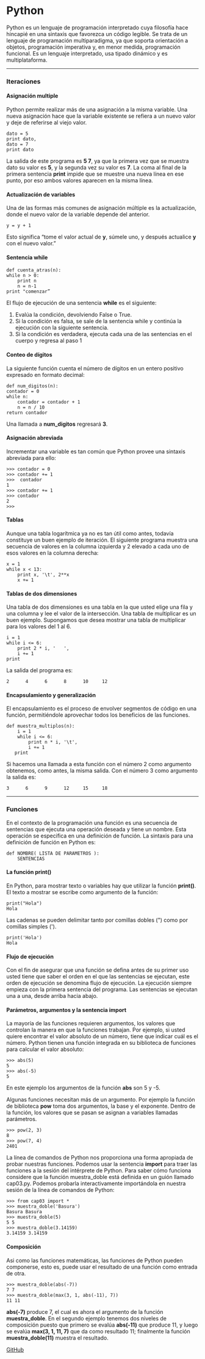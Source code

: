 # Python
Python es un lenguaje de programación interpretado cuya filosofía hace hincapié en una sintaxis que favorezca un código legible.
Se trata de un lenguaje de programación multiparadigma, ya que soporta orientación a objetos, programación imperativa y, en menor medida, programación funcional. Es un lenguaje interpretado, usa tipado dinámico y es multiplataforma.

---

### Iteraciones
#### Asignación multiple

Python permite realizar más de una asignación a la misma variable. Una nueva asignación hace que la variable existente se refiera a un nuevo valor y deje de referirse al viejo valor.

    dato = 5
    print dato,
    dato = 7
    print dato

La salida de este programa es **5 7**, ya que la primera vez que se muestra dato su valor es **5**, y la segunda vez su valor es **7**. La coma al final de la primera sentencia **print** impide que se muestre una nueva línea en ese punto, por eso ambos valores aparecen en la misma línea.

#### Actualización de variables

Una de las formas más comunes de asignación múltiple es la actualización, donde el nuevo valor de la variable depende del anterior.

    y = y + 1

Esto significa “tome el valor actual de **y**, súmele uno, y después actualice **y** con el nuevo valor.”

#### Sentencia while

    def cuenta_atras(n):
    while n > 0:
        print n
        n = n-1
    print "comenzar”

El flujo de ejecución de una sentencia **while** es el siguiente:

1. Evalúa la condición, devolviendo False o True.
2.	Si la condición es falsa, se sale de la sentencia while y continúa la ejecución con la siguiente sentencia.
3.	Si la condición es verdadera, ejecuta cada una de las sentencias en el cuerpo y regresa al paso 1


#### Conteo de dígitos

La siguiente función cuenta el número de dígitos en un entero positivo expresado en formato decimal:

    def num_digitos(n):
    contador = 0
    while n:
        contador = contador + 1
        n = n / 10
    return contador

Una llamada a **num_digitos** regresará **3**. 

#### Asignación abreviada

Incrementar una variable es tan común que Python provee una sintaxis abreviada para ello:

    >>> contador = 0
    >>> contador += 1
    >>>  contador
    1
    >>> contador += 1
    >>> contador
    2
    >>>
    
#### Tablas
Aunque una tabla logarítmica ya no es tan útil como antes, todavía constituye un buen ejemplo de iteración. El siguiente programa muestra una secuencia de valores en la columna izquierda y 2 elevado a cada uno de esos valores en la columna derecha:
    
    x = 1
    while x < 13:
        print x, '\t', 2**x
        x += 1

#### Tablas de dos dimensiones
Una tabla de dos dimensiones es una tabla en la que usted elige una fila y una columna y lee el valor de la intersección. Una tabla de multiplicar es un buen ejemplo. Supongamos que desea mostrar una tabla de multiplicar para los valores del 1 al 6.

    i = 1
    while i <= 6:
        print 2 * i, '   ',
        i += 1
    print

La salida del programa es:

    2      4      6      8      10     12

#### Encapsulamiento y generalización

El encapsulamiento es el proceso de envolver segmentos de código en una función, permitiéndole aprovechar todos los beneficios de las funciones.

    def muestra_multiplos(n):
        i = 1
        while i <= 6:
            print n * i, '\t',
            i += 1
       print

Si hacemos una llamada a esta función con el número 2 como argumento obtenemos, como antes, la misma salida. Con el número 3 como argumento la salida es:

    3      6      9      12     15     18

 ---

### Funciones

En el contexto de la programación una función es una secuencia de sentencias que ejecuta una operación deseada y tiene un nombre. Esta operación se especifica en una definición de función. La sintaxis para una definición de función en Python es:

    def NOMBRE( LISTA DE PARAMETROS ):
        SENTENCIAS

#### La función print()
En Python, para mostrar texto o variables hay que utilizar la función **print()**.
El texto a mostrar se escribe como argumento de la función:

    print("Hola")
    Hola

Las cadenas se pueden delimitar tanto por comillas dobles (") como por comillas simples (').

    print('Hola')
    Hola

#### Flujo de ejecución
Con el fin de asegurar que una función se defina antes de su primer uso usted tiene que saber el orden en el que las sentencias se ejecutan, este orden de ejecución se denomina flujo de ejecución.
La ejecución siempre empieza con la primera sentencia del programa. Las sentencias se ejecutan una a una, desde arriba hacia abajo.


#### Parámetros, argumentos y la sentencia import
La mayoría de las funciones requieren argumentos, los valores que controlan la manera en que la funciones trabajan. Por ejemplo, si usted quiere encontrar el valor absoluto de un número, tiene que indicar cuál es el número. Python tienen una función integrada en su biblioteca de funciones para calcular el valor absoluto:

    >>> abs(5)
    5
    >>> abs(-5)
    5

En este ejemplo los argumentos de la función **abs** son 5 y -5.

Algunas funciones necesitan más de un argumento. Por ejemplo la función de biblioteca **pow** toma dos argumentos, la base y el exponente. Dentro de la función, los valores que se pasan se asignan a variables llamadas parámetros.

    >>> pow(2, 3)
    8
    >>> pow(7, 4)
    2401

La línea de comandos de Python nos proporciona una forma apropiada de probar nuestras funciones. Podemos usar la sentencia **import** para traer las funciones a la sesión del intérprete de Python. Para saber cómo funciona considere que la función muestra_doble está definida en un guión llamado cap03.py. Podemos probarla interactivamente importándola en nuestra sesión de la línea de comandos de Python:

    >>> from cap03 import *
    >>> muestra_doble('Basura')
    Basura Basura
    >>> muestra_doble(5)
    5 5
    >>> muestra_doble(3.14159)
    3.14159 3.14159

#### Composición
Asi como las funciones matemáticas, las funciones de Python pueden componerse, esto es, puede usar el resultado de una función como entrada de otra.
    
    >>> muestra_doble(abs(-7))
    7 7
    >>> muestra_doble(max(3, 1, abs(-11), 7))
    11 11

**abs(-7)** produce 7, el cual es ahora el argumento de la función **muestra_doble**. En el segundo ejemplo tenemos dos niveles de composición puesto que primero se evalúa **abs(-11)** que produce 11, y luego se evalúa **max(3, 1, 11, 7)** que da como resultado 11; finalmente la función **muestra_doble(11)** muestra el resultado.

[GitHub](https://github.com/GastonIglesias/Trabajo-Especial-TIO)




    









































 
